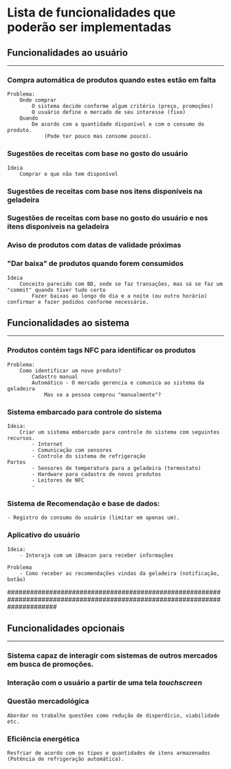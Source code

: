 # Lista de funcionalidades que poderão ser implementadas

## Funcionalidades ao usuário
----------------------------------------

### Compra automática de produtos quando estes estão em falta

    Problema:
        Onde comprar
            O sistema decide conforme algum critério (preço, promoções)
            O usuário define o mercado de seu interesse (fixo)
        Quando
            De acordo com a quantidade disponível e com o consumo do produto.
                (Pode ter pouco mas consome pouco).

### Sugestões de receitas com base no gosto do usuário

    Ideia
        Comprar o que não tem disponível

### Sugestões de receitas com base nos itens disponíveis na geladeira

### Sugestões de receitas com base no gosto do usuário e nos itens disponíveis na geladeira

### Aviso de produtos com datas de validade próximas

### "Dar baixa" de produtos quando forem consumidos

    Ideia
        Conceito parecido com BD, onde se faz transações, mas só se faz um "commit" quando tiver tudo certo
            Fazer baixas ao longo do dia e a noite (ou outro horário) confirmar e fazer pedidos conforme necessário.

## Funcionalidades ao sistema
------------------------------------------

### Produtos contém tags NFC para identificar os produtos

    Problema:
        Como identificar um novo produto?
            Cadastro manual
            Automático - O mercado gerencia e comunica ao sistema da geladeira
                Mas se a pessoa comprou "manualmente"?

### Sistema embarcado para controle do sistema

    Ideia:
        Criar um sistema embarcado para controle do sistema com seguintes recursos.
            - Internet
            - Comunicação com sensores            
            - Controle do sistema de refrigeração
	Partes
            - Sensores de temperatura para a geladeira (termostato)
            - Hardware para cadastro de novos produtos
            - Leitores de NFC
            - 

### Sistema de Recomendação e base de dados:

    - Registro do consumo do usuário (limitar em apenas um).

### Aplicativo do usuário

    Ideia:
        - Interaja com um iBeacon para receber informações

    Problema
        - Como receber as recomendações vindas da geladeira (notificação, botão)

#############################################################################################################################

## Funcionalidades opcionais
------------------------------------------

### Sistema capaz de interagir com sistemas de outros mercados em busca de promoções.

### Interação com o usuário a partir de uma tela *touchscreen*

### Questão mercadológica

    Abordar no trabalho questões como redução de disperdício, viabilidade etc.

### Eficiência energética

    Resfriar de acordo com os tipos e quantidades de itens armazenados (Potência de refrigeração automática).
